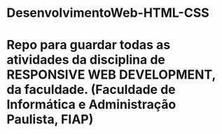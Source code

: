 # DesenvolvimentoWeb-HTML-CSS
# Repo para guardar todas as atividades da disciplina de RESPONSIVE WEB DEVELOPMENT, da faculdade. (Faculdade de Informática e Administração Paulista, FIAP)
